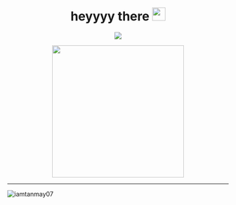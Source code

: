 <!-- <img align="right" alt="GIF" height="70px" src="https://media.giphy.com/media/du3J3cXyzhj75IOgvA/giphy.gif" /> -->
<h1 align='center'> heyyyy there <img src = "https://raw.githubusercontent.com/MartinHeinz/MartinHeinz/master/wave.gif" width = 30px> </h1>
<p align='center'>
<img src="https://readme-typing-svg.herokuapp.com?color=%2336BCF7&size=25&center=true&vCenter=true&width=433&height=75&lines=it's+me....Tanmay👋;IT+undergraduate🎓;Cooking+Projects;At+times+i+do+LeetCode👾;%40iamtanmay07">
</p>
<p align='center'>
<img src="https://media.giphy.com/media/QvpqTCiEcwtvx6wwJK/giphy.gif" width="300" height="300" frameBorder="0" class="giphy-embed" allowFullScreen></img></p>
<hr>
<p align='left'>
 <img src="https://komarev.com/ghpvc/?username=iamtanmay07&label=Profile%20views&color=0e75b6&style=flat" alt="iamtanmay07" />&nbsp;&nbsp;&nbsp;&nbsp;
<!--  <a href="https://twitter.com/iamtanmay_7" target="blank"><img src="https://img.shields.io/twitter/follow/iamtanmay_7?logo=twitter&style=for-the-badge" alt="iamtanmay_7" /></a>&nbsp;&nbsp;&nbsp;&nbsp; -->
<!-- <img src="https://visitor-badge.glitch.me/badge?page_id=iamtanmay07.visitor-badge"> -->
</p>
<!-- <br> -->
<!-- <h1 align="center">Hey there,it's me... Tanmay</h1> -->
<!-- <img alt="Coder GIF" height=200 width=300 src="https://images.squarespace-cdn.com/content/v1/5769fc401b631bab1addb2ab/1541580611624-TE64QGKRJG8SWAIUS7NS/ke17ZwdGBToddI8pDm48kPoswlzjSVMM-SxOp7CV59BZw-zPPgdn4jUwVcJE1ZvWQUxwkmyExglNqGp0IvTJZamWLI2zvYWH8K3-s_4yszcp2ryTI0HqTOaaUohrI8PI6FXy8c9PWtBlqAVlUS5izpdcIXDZqDYvprRqZ29Pw0o/coding-freak.gif" align = 'right'/> -->

<!--
  - 👨‍🎓 I'm Sophomore at NIT Raipur

  - 🌱 I’m currently learning Frontend/Backend Development

  - 📫 How to reach me **tanmaypatel26704@gmail.com**
  
<br>
-->
<!-- languages and tools -->
<!-- 
  ### <img src="https://media2.giphy.com/media/QssGEmpkyEOhBCb7e1/giphy.gif?cid=ecf05e47a0n3gi1bfqntqmob8g9aid1oyj2wr3ds3mg700bl&rid=giphy.gif" width="30px" height="30px" align='center'> Languages and Tools 💻
 
<p align="left"> <a href="https://getbootstrap.com" target="_blank" rel="noreferrer"> <img src="https://raw.githubusercontent.com/devicons/devicon/master/icons/bootstrap/bootstrap-plain-wordmark.svg" alt="bootstrap" width="40" height="40"/> </a> <a href="https://www.cprogramming.com/" target="_blank" rel="noreferrer"> <img src="https://raw.githubusercontent.com/devicons/devicon/master/icons/c/c-original.svg" alt="c" width="40" height="40"/> </a> <a href="https://www.w3schools.com/cpp/" target="_blank" rel="noreferrer"> <img src="https://raw.githubusercontent.com/devicons/devicon/master/icons/cplusplus/cplusplus-original.svg" alt="cplusplus" width="40" height="40"/> </a> <a href="https://www.w3schools.com/css/" target="_blank" rel="noreferrer"> <img src="https://raw.githubusercontent.com/devicons/devicon/master/icons/css3/css3-original-wordmark.svg" alt="css3" width="40" height="40"/> </a> <a href="https://www.w3.org/html/" target="_blank" rel="noreferrer"> <img src="https://raw.githubusercontent.com/devicons/devicon/master/icons/html5/html5-original-wordmark.svg" alt="html5" width="40" height="40"/> </a> <a href="https://developer.mozilla.org/en-US/docs/Web/JavaScript" target="_blank" rel="noreferrer"> <img src="https://raw.githubusercontent.com/devicons/devicon/master/icons/javascript/javascript-original.svg" alt="javascript" width="40" height="40"/> </a> <a href="https://www.mysql.com/" target="_blank" rel="noreferrer"> <img src="https://raw.githubusercontent.com/devicons/devicon/master/icons/mysql/mysql-original-wordmark.svg" alt="mysql" width="40" height="40"/> </a> <a href="https://reactjs.org/" target="_blank" rel="noreferrer"> <img src="https://raw.githubusercontent.com/devicons/devicon/master/icons/react/react-original-wordmark.svg" alt="react" width="40" height="40"/> </a> </p>
<hr>


### Github Contribution Streak 🔥 
<p><img src="https://github-readme-streak-stats.herokuapp.com/?user=iamtanmay07&" alt="iamtanmay07" align='center' /></p>
<hr>

### My GitHub stats 📊
<p><img align="left" src="https://github-readme-stats.vercel.app/api?username=iamtanmay07&show_icons=true&locale=en" alt="iamtanmay07" /></p>
<p>&nbsp;<img align="center" src="https://github-readme-stats.vercel.app/api/top-langs?username=iamtanmay07&show_icons=true&locale=en&layout=compact" alt="iamtanmay07" /></p>
<br>
<hr>


<h3 align="center"> Connect with me 🚀 </h3>
<p align="center">
<a href="https://twitter.com/iamtanmay_7" target="_blank"><img align="center" src="https://raw.githubusercontent.com/rahuldkjain/github-profile-readme-generator/master/src/images/icons/Social/twitter.svg" alt="iamtanmay_7" height="30" width="40" /></a>
<a href="https://linkedin.com/in/iamtanmay07" target="_blank"><img align="center" src="https://raw.githubusercontent.com/rahuldkjain/github-profile-readme-generator/master/src/images/icons/Social/linked-in-alt.svg" alt="iamtanmay07" height="30" width="40" /></a>
<a href="https://instagram.com/iamtanmey" target="_blank"><img align="center" src="https://raw.githubusercontent.com/rahuldkjain/github-profile-readme-generator/master/src/images/icons/Social/instagram.svg" alt="iamtanmey" height="30" width="40" /></a>
<a href="https://www.leetcode.com/tanmey" target="_blank"> <img align="center" src="https://raw.githubusercontent.com/rahuldkjain/github-profile-readme-generator/master/src/images/icons/Social/leet-code.svg" alt="tanmey" height="30" width="40" /></a>
</p>

-->
